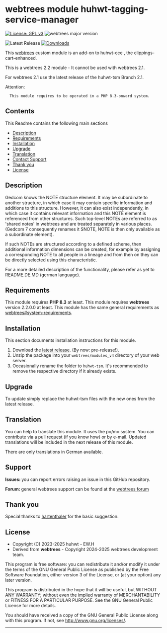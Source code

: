 
# webtrees module huhwt-tagging-service-manager

[![License: GPL v3](https://img.shields.io/badge/License-GPL%20v3-blue.svg)](http://www.gnu.org/licenses/gpl-3.0)
![webtrees major version](https://img.shields.io/badge/webtrees-v2.2-green)

![Latest Release](https://img.shields.io/github/v/release/huhwt/huhwt-tsm)
[![Downloads](https://img.shields.io/github/downloads/huhwt/huhwt-tsm/total)]()

This [webtrees](https://www.webtrees.net/) custom module is an add-on to huhwt-cce , the clippings-cart-enhanced. 

This is a webtrees 2.2 module - It cannot be used with webtrees 2.1.

For webtrees 2.1 use the latest release of the huhwt-tsm Branch 2.1.

Attention:
~~~
  This module requires to be operated in a PHP 8.3-onward system.
~~~

## Contents
This Readme contains the following main sections

* [Description](#description)
* [Requirements](#requirements)
* [Installation](#installation)
* [Upgrade](#upgrade)
* [Translation](#translation)
* [Contact Support](#support)
* [Thank you](#thanks)
* [License](#license)

<a name="description"></a>
## Description

Gedcom knows the NOTE structure element. It may be subordinate to another structure, in which case it may contain specific information and additions to this structure. However, it can also exist independently, in which case it contains relevant information and this NOTE element is referenced from other structures. Such top-level NOTEs are referred to as 'shared notes' in webtrees and are treated separately in various places. (Gedcom 7 consequently renames it SNOTE, NOTE is then only available as a subordinate element).

If such NOTEs are structured according to a defined scheme, then additional information dimensions can be created, for example by assigning a corresponding NOTE to all people in a lineage and from then on they can be directly selected using this characteristic.

For a more detailed description of the functionality, please refer as yet to README.DE.MD (german language).

<a name="requirements"></a>
## Requirements

This module requires **PHP 8.3** at least.
This module requires **webtrees** version 2.2.0.0 at least.
This module has the same general requirements as [webtrees#system-requirements](https://github.com/fisharebest/webtrees#system-requirements).

<a name="installation"></a>
## Installation

This section documents installation instructions for this module.

1. Download the [latest release](https://github.com/huhwt/huhwt-tsm/releases/latest). (By now: pre-release!).
3. Unzip the package into your `webtrees/modules_v4` directory of your web server.
4. Occasionally rename the folder to `huhwt-tsm`. It's recommended to remove the respective directory if it already exists.

<a name="upgrade"></a>
## Upgrade

To update simply replace the huhwt-tsm files with the new ones from the latest release.

<a name="translation"></a>
## Translation

You can help to translate this module.
It uses the po/mo system.
You can contribute via a pull request (if you know how) or by e-mail.
Updated translations will be included in the next release of this module.

There are only translations in German available.

<a name="support"></a>
## Support

<span style="font-weight: bold;">Issues: </span>you can report errors raising an issue
in this GitHub repository.

<span style="font-weight: bold;">Forum: </span>general webtrees support can be found 
at the [webtrees forum](http://www.webtrees.net/)

<a name="thanks"></a>
## Thank you

Special thanks to [hartenthaler](https://github.com/hartenthaler/) for the basic suggestion.

<a name="license"></a>
## License

* Copyright (C) 2023-2025 huhwt - EW.H
* Derived from **webtrees** - Copyright 2024-2025 webtrees development team.

This program is free software: you can redistribute it and/or modify
it under the terms of the GNU General Public License as published by
the Free Software Foundation, either version 3 of the License, or
(at your option) any later version.

This program is distributed in the hope that it will be useful,
but WITHOUT ANY WARRANTY; without even the implied warranty of
MERCHANTABILITY or FITNESS FOR A PARTICULAR PURPOSE. See the
GNU General Public License for more details.

You should have received a copy of the GNU General Public License
along with this program. If not, see <http://www.gnu.org/licenses/>.

* * *
